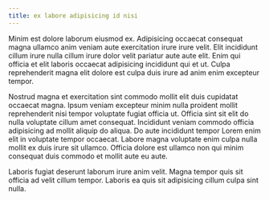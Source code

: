 ```yaml
---
title: ex labore adipisicing id nisi
---
```


Minim est dolore laborum eiusmod ex. Adipisicing occaecat consequat magna ullamco anim veniam aute exercitation irure irure velit. Elit incididunt cillum irure nulla cillum irure dolor velit pariatur aute aute elit. Enim qui officia et elit laboris occaecat adipisicing incididunt qui et ut. Culpa reprehenderit magna elit dolore est culpa duis irure ad anim enim excepteur tempor.

Nostrud magna et exercitation sint commodo mollit elit duis cupidatat occaecat magna. Ipsum veniam excepteur minim nulla proident mollit reprehenderit nisi tempor voluptate fugiat officia ut. Officia sint sit elit do nulla voluptate cillum amet consequat. Incididunt veniam commodo officia adipisicing ad mollit aliquip do aliqua. Do aute incididunt tempor Lorem enim elit in voluptate tempor occaecat. Labore magna voluptate enim culpa nulla mollit ex duis irure sit ullamco. Officia dolore est ullamco non qui minim consequat duis commodo et mollit aute eu aute.

Laboris fugiat deserunt laborum irure anim velit. Magna tempor quis sit officia ad velit cillum tempor. Laboris ea quis sit adipisicing cillum culpa sint nulla.